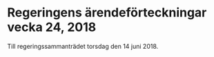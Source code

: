 # Regeringens ärendeförteckningar vecka 24, 2018

Till regeringssammanträdet torsdag den 14 juni 2018\.
